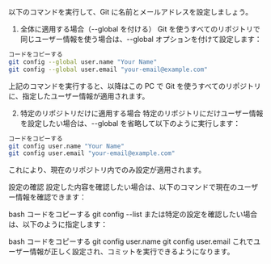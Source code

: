 以下のコマンドを実行して、Git に名前とメールアドレスを設定しましょう。

1. 全体に適用する場合（--global を付ける）
Git を使うすべてのリポジトリで同じユーザー情報を使う場合は、--global オプションを付けて設定します：

```bash
コードをコピーする
git config --global user.name "Your Name"
git config --global user.email "your-email@example.com"
```
上記のコマンドを実行すると、以降はこの PC で Git を使うすべてのリポジトリに、指定したユーザー情報が適用されます。

2. 特定のリポジトリだけに適用する場合
特定のリポジトリにだけユーザー情報を設定したい場合は、--global を省略して以下のように実行します：

```bash
コードをコピーする
git config user.name "Your Name"
git config user.email "your-email@example.com"
```
これにより、現在のリポジトリ内でのみ設定が適用されます。

設定の確認
設定した内容を確認したい場合は、以下のコマンドで現在のユーザー情報を確認できます：

bash
コードをコピーする
git config --list
または特定の設定を確認したい場合は、以下のように指定します：

bash
コードをコピーする
git config user.name
git config user.email
これでユーザー情報が正しく設定され、コミットを実行できるようになります。